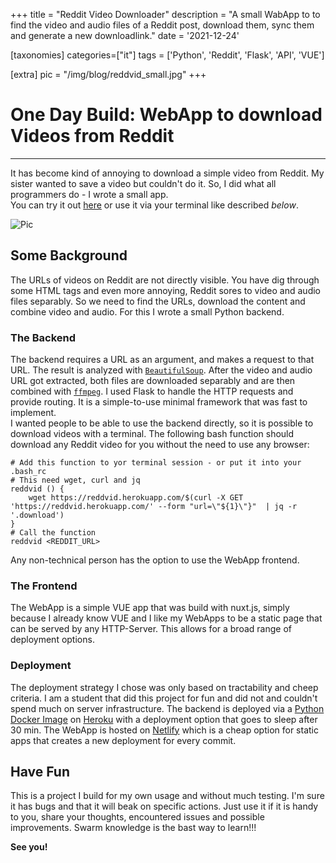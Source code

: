 +++
title = "Reddit Video Downloader"
description = "A small WabApp to to find the video and audio files of a Reddit post, download them, sync them and generate a new downloadlink."
date = '2021-12-24'

[taxonomies]
categories=["it"]
tags = ['Python', 'Reddit', 'Flask', 'API', 'VUE']

[extra]
pic = "/img/blog/reddvid_small.jpg"
+++

# One Day Build: WebApp to download Videos from Reddit
---
It has become kind of annoying to download a simple video from Reddit. My sister wanted to save a video but couldn't do it. So, I did what all programmers do - I wrote a small app.  
You can try it out [here](https://reddvid.netlify.app/) or use it via your terminal like described *below*.

![Pic](/img/blog/reddvid_small.jpg)

## Some Background
The URLs of videos on Reddit are not directly visible. You have dig through some HTML tags and even more annoying, Reddit sores to video and audio files separably. So we need to find the URLs, download the content and combine video and audio. For this I wrote a small Python backend.  

### The Backend
The backend requires a URL as an argument, and makes a request to that URL. The result is analyzed with [`BeautifulSoup`](https://www.crummy.com/software/BeautifulSoup/bs4/doc/). After the video and audio URL got extracted, both files are downloaded separably and are then combined with [`ffmpeg`](https://ffmpeg.org/).
I used Flask to handle the HTTP requests and provide routing. It is a simple-to-use minimal framework that was fast to implement.  
I wanted people to be able to use the backend directly, so it is possible to download videos with a terminal. The following bash function should download any Reddit video for you without the need to use any browser:

```bash,linenos
# Add this function to yor terminal session - or put it into your .bash_rc
# This need wget, curl and jq
reddvid () {
    wget https://reddvid.herokuapp.com/$(curl -X GET 'https://reddvid.herokuapp.com/' --form "url=\"${1}\"}"  | jq -r '.download')
}
# Call the function
reddvid <REDDIT_URL>
```

Any non-technical person has the option to use the WebApp frontend.
### The Frontend
The WebApp is a simple VUE app that was build with nuxt.js, simply because I already know VUE and I like my WebApps to be a static page that can be served by any HTTP-Server. This allows for a broad range of deployment options.  

### Deployment
The deployment strategy I chose was only based on tractability and cheep criteria. I am a student that did this project for fun and did not and couldn't spend much on server infrastructure. The backend is deployed via a [Python Docker Image](https://hub.docker.com/r/hegerdes/reddvid) on [Heroku](https://heroku.com/) with a deployment option that goes to sleep after 30 min. The WebApp is hosted on [Netlify](https://www.netlify.com/) which is a cheap option for static apps that creates a new deployment for every commit.
## Have Fun
This is a project I build for my own usage and without much testing. I'm sure it has bugs and that it will beak on specific actions. Just use it if it is handy to you, share your thoughts, encountered issues and possible improvements. Swarm knowledge is the bast way to learn!!!

**See you!**
